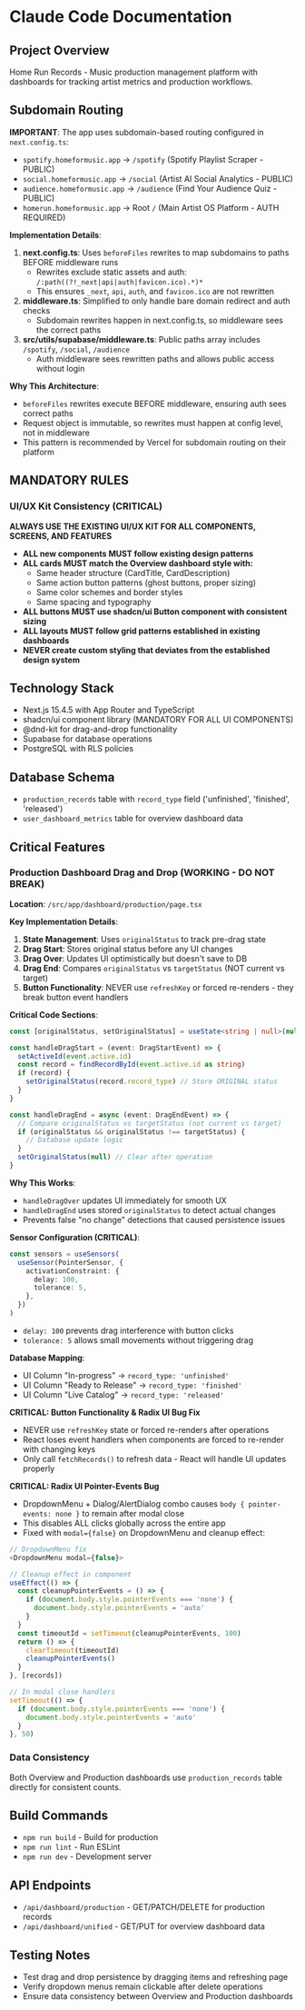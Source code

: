 # Claude Code Documentation

## Project Overview
Home Run Records - Music production management platform with dashboards for tracking artist metrics and production workflows.

## Subdomain Routing
**IMPORTANT**: The app uses subdomain-based routing configured in `next.config.ts`:
- `spotify.homeformusic.app` → `/spotify` (Spotify Playlist Scraper - PUBLIC)
- `social.homeformusic.app` → `/social` (Artist AI Social Analytics - PUBLIC)
- `audience.homeformusic.app` → `/audience` (Find Your Audience Quiz - PUBLIC)
- `homerun.homeformusic.app` → Root `/` (Main Artist OS Platform - AUTH REQUIRED)

**Implementation Details**:
1. **next.config.ts**: Uses `beforeFiles` rewrites to map subdomains to paths BEFORE middleware runs
   - Rewrites exclude static assets and auth: `/:path((?!_next|api|auth|favicon.ico).*)*`
   - This ensures `_next`, `api`, `auth`, and `favicon.ico` are not rewritten
2. **middleware.ts**: Simplified to only handle bare domain redirect and auth checks
   - Subdomain rewrites happen in next.config.ts, so middleware sees the correct paths
3. **src/utils/supabase/middleware.ts**: Public paths array includes `/spotify`, `/social`, `/audience`
   - Auth middleware sees rewritten paths and allows public access without login

**Why This Architecture**:
- `beforeFiles` rewrites execute BEFORE middleware, ensuring auth sees correct paths
- Request object is immutable, so rewrites must happen at config level, not in middleware
- This pattern is recommended by Vercel for subdomain routing on their platform

## MANDATORY RULES

### UI/UX Kit Consistency (CRITICAL)
**ALWAYS USE THE EXISTING UI/UX KIT FOR ALL COMPONENTS, SCREENS, AND FEATURES**

- **ALL new components MUST follow existing design patterns**
- **ALL cards MUST match the Overview dashboard style with:**
  - Same header structure (CardTitle, CardDescription)
  - Same action button patterns (ghost buttons, proper sizing)
  - Same color schemes and border styles
  - Same spacing and typography
- **ALL buttons MUST use shadcn/ui Button component with consistent sizing**
- **ALL layouts MUST follow grid patterns established in existing dashboards**
- **NEVER create custom styling that deviates from the established design system**

## Technology Stack
- Next.js 15.4.5 with App Router and TypeScript
- shadcn/ui component library (MANDATORY FOR ALL UI COMPONENTS)
- @dnd-kit for drag-and-drop functionality
- Supabase for database operations
- PostgreSQL with RLS policies

## Database Schema
- `production_records` table with `record_type` field ('unfinished', 'finished', 'released')
- `user_dashboard_metrics` table for overview dashboard data

## Critical Features

### Production Dashboard Drag and Drop (WORKING - DO NOT BREAK)
**Location**: `/src/app/dashboard/production/page.tsx`

**Key Implementation Details**:
1. **State Management**: Uses `originalStatus` to track pre-drag state
2. **Drag Start**: Stores original status before any UI changes
3. **Drag Over**: Updates UI optimistically but doesn't save to DB
4. **Drag End**: Compares `originalStatus` vs `targetStatus` (NOT current vs target)
5. **Button Functionality**: NEVER use `refreshKey` or forced re-renders - they break button event handlers

**Critical Code Sections**:
```typescript
const [originalStatus, setOriginalStatus] = useState<string | null>(null)

const handleDragStart = (event: DragStartEvent) => {
  setActiveId(event.active.id)
  const record = findRecordById(event.active.id as string)
  if (record) {
    setOriginalStatus(record.record_type) // Store ORIGINAL status
  }
}

const handleDragEnd = async (event: DragEndEvent) => {
  // Compare originalStatus vs targetStatus (not current vs target)
  if (originalStatus && originalStatus !== targetStatus) {
    // Database update logic
  }
  setOriginalStatus(null) // Clear after operation
}
```

**Why This Works**:
- `handleDragOver` updates UI immediately for smooth UX
- `handleDragEnd` uses stored `originalStatus` to detect actual changes
- Prevents false "no change" detections that caused persistence issues

**Sensor Configuration (CRITICAL)**:
```typescript
const sensors = useSensors(
  useSensor(PointerSensor, {
    activationConstraint: {
      delay: 100,
      tolerance: 5,
    },
  })
)
```
- `delay: 100` prevents drag interference with button clicks
- `tolerance: 5` allows small movements without triggering drag

**Database Mapping**:
- UI Column "In-progress" → `record_type: 'unfinished'`
- UI Column "Ready to Release" → `record_type: 'finished'`  
- UI Column "Live Catalog" → `record_type: 'released'`

**CRITICAL: Button Functionality & Radix UI Bug Fix**
- NEVER use `refreshKey` state or forced re-renders after operations
- React loses event handlers when components are forced to re-render with changing keys
- Only call `fetchRecords()` to refresh data - React will handle UI updates properly

**CRITICAL: Radix UI Pointer-Events Bug**
- DropdownMenu + Dialog/AlertDialog combo causes `body { pointer-events: none }` to remain after modal close
- This disables ALL clicks globally across the entire app
- Fixed with `modal={false}` on DropdownMenu and cleanup effect:

```typescript
// DropdownMenu fix
<DropdownMenu modal={false}>

// Cleanup effect in component
useEffect(() => {
  const cleanupPointerEvents = () => {
    if (document.body.style.pointerEvents === 'none') {
      document.body.style.pointerEvents = 'auto'
    }
  }
  const timeoutId = setTimeout(cleanupPointerEvents, 100)
  return () => {
    clearTimeout(timeoutId)
    cleanupPointerEvents()
  }
}, [records])

// In modal close handlers
setTimeout(() => {
  if (document.body.style.pointerEvents === 'none') {
    document.body.style.pointerEvents = 'auto'
  }
}, 50)
```

### Data Consistency
Both Overview and Production dashboards use `production_records` table directly for consistent counts.

## Build Commands
- `npm run build` - Build for production
- `npm run lint` - Run ESLint
- `npm run dev` - Development server

## API Endpoints
- `/api/dashboard/production` - GET/PATCH/DELETE for production records
- `/api/dashboard/unified` - GET/PUT for overview dashboard data

## Testing Notes
- Test drag and drop persistence by dragging items and refreshing page
- Verify dropdown menus remain clickable after delete operations
- Ensure data consistency between Overview and Production dashboards